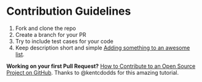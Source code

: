 # Contribution Guidelines

1. Fork and clone the repo
2. Create a branch for your PR
3. Try to include test cases for your code
4. Keep description short and simple
<a href='https://github.com/sindresorhus/awesome/blob/master/contributing.md#adding-something-to-an-awesome-list' target='_blank'>Adding something to an awesome list</a>.

**Working on your first Pull Request?** 
<a href='https://egghead.io/courses/how-to-contribute-to-an-open-source-project-on-github' target='_blank'>How to Contribute to an Open Source Project on GitHub</a>.
Thanks to @kentcdodds for this amazing tutorial.
